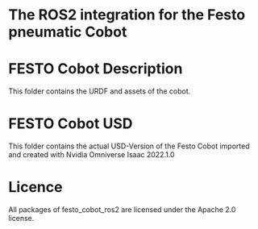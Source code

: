 # The ROS2 integration for the Festo pneumatic Cobot

# FESTO Cobot Description
This folder contains the URDF and assets of the cobot.

# FESTO Cobot USD
This folder contains the actual USD-Version of the Festo Cobot imported and created with Nvidia Omniverse Isaac 2022.1.0

# Licence
All packages of festo_cobot_ros2 are licensed under the Apache 2.0 license.
